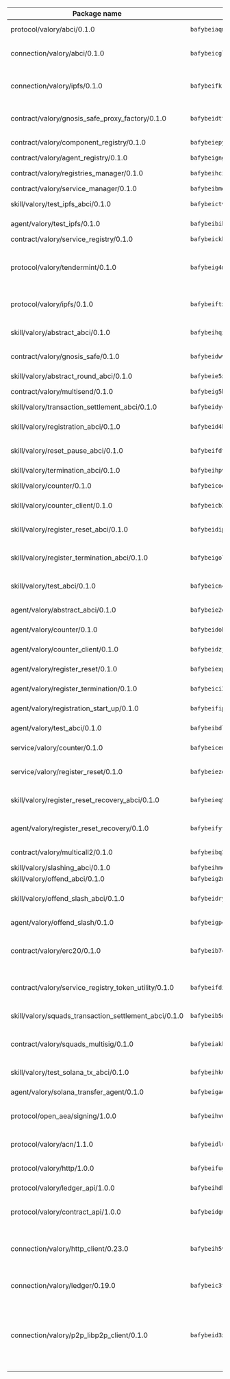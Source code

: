| Package name                                                  | Package hash                                                  | Description                                                                                                                |
| ------------------------------------------------------------- | ------------------------------------------------------------- | -------------------------------------------------------------------------------------------------------------------------- |
| protocol/valory/abci/0.1.0                                    | `bafybeiaqmp7kocbfdboksayeqhkbrynvlfzsx4uy4x6nohywnmaig4an7u` | A protocol for ABCI requests and responses.                                                                                |
| connection/valory/abci/0.1.0                                  | `bafybeicglrfbp6g2lign74hzovs2lxfx3yw462cc2loguvbyccosljehae` | connection to wrap communication with an ABCI server.                                                                      |
| connection/valory/ipfs/0.1.0                                  | `bafybeifkrynw6jjg7bs7nw535m5bcrav5qab27vr5ktgfuvf65dpazc4ci` | A connection responsible for uploading and downloading files from IPFS.                                                    |
| contract/valory/gnosis_safe_proxy_factory/0.1.0               | `bafybeidttzohq4nvamusdxu7qohkjghn6ezzcvg6jdg7cy5f435vclkzjq` | Gnosis Safe proxy factory (GnosisSafeProxyFactory) contract                                                                |
| contract/valory/component_registry/0.1.0                      | `bafybeiepywewigowj533f55orx7oys3kk5lgdc247p2267scqfyp4gnqle` | Component registry contract                                                                                                |
| contract/valory/agent_registry/0.1.0                          | `bafybeignghdk7oqvyg722gz66tbuj2vj4vkatguj4b6lf5fqzqxkktcke4` | Agent registry contract                                                                                                    |
| contract/valory/registries_manager/0.1.0                      | `bafybeihcilb27ekgoplmc43iog2zrus63fufql4rly2umbuj573nu3zpg4` | Registries Manager contract                                                                                                |
| contract/valory/service_manager/0.1.0                         | `bafybeibmqewfh5wnayopneyv4vx35n5k7loavzmcazyevntdoskw7vasom` | Service Manager contract                                                                                                   |
| skill/valory/test_ipfs_abci/0.1.0                             | `bafybeictvnf2manuq6527skbojgwnnodgbdts6foxb44oyi7d2toimafci` | IPFS e2e testing application.                                                                                              |
| agent/valory/test_ipfs/0.1.0                                  | `bafybeibikjx7m66g6rid66xy3wrk745n7hrq26u62qphp43cqabpl653ia` | Agent for testing the ABCI connection.                                                                                     |
| contract/valory/service_registry/0.1.0                        | `bafybeickkg6myflc3fkpxyqn3a4gnayyrbtqzh7vxhtlzn26mhcilw32ma` | Service Registry contract                                                                                                  |
| protocol/valory/tendermint/0.1.0                              | `bafybeig4mi3vmlv5zpbjbfuzcgida6j5f2nhrpedxicmrrfjweqc5r7cra` | A protocol for communication between two AEAs to share tendermint configuration details.                                   |
| protocol/valory/ipfs/0.1.0                                    | `bafybeiftxi2qhreewgsc5wevogi7yc5g6hbcbo4uiuaibauhv3nhfcdtvm` | A protocol specification for IPFS requests and responses.                                                                  |
| skill/valory/abstract_abci/0.1.0                              | `bafybeihqiujkwgyn7bwen5vu6k3ep3otd4qc322vzenvj4phezdxf2wuza` | The abci skill provides a template of an ABCI application.                                                                 |
| contract/valory/gnosis_safe/0.1.0                             | `bafybeidwvdy5gxs3tdwenyxrtvq3f7cosw3f2f4hll66aftnndy65ugary` | Gnosis Safe (GnosisSafeL2) contract                                                                                        |
| skill/valory/abstract_round_abci/0.1.0                        | `bafybeie5x3dtfz3zvpeu3wq3dux75hu2emj2sw4ys4sllfjio4r7q7vssq` | abstract round-based ABCI application                                                                                      |
| contract/valory/multisend/0.1.0                               | `bafybeig5byt5urg2d2bsecufxe5ql7f4mezg3mekfleeh32nmuusx66p4y` | MultiSend contract                                                                                                         |
| skill/valory/transaction_settlement_abci/0.1.0                | `bafybeidycm2aov2bwiigpjxhbwurgiqkgd7npk2ajspnqcamr6s3fqtlry` | ABCI application for transaction settlement.                                                                               |
| skill/valory/registration_abci/0.1.0                          | `bafybeid4ke654dlriezj2e2udedldgsm4rw7wjioblte3olvquhcivyr2y` | ABCI application for common apps.                                                                                          |
| skill/valory/reset_pause_abci/0.1.0                           | `bafybeifdtc52ddvjgxl7yx5fmw7ut7uzdkpjgxfczv466lcivl4jg4vj7u` | ABCI application for resetting and pausing app executions.                                                                 |
| skill/valory/termination_abci/0.1.0                           | `bafybeihpv5fdepdfp2sajzw6wy3zqdzvte77cl44iqpbt2xr6zvuxobqfe` | Termination skill.                                                                                                         |
| skill/valory/counter/0.1.0                                    | `bafybeicoqhpegfcai3vygen7etnse75jnpsi6ihub35lmv7vlipsg7tujq` | The ABCI Counter application example.                                                                                      |
| skill/valory/counter_client/0.1.0                             | `bafybeicb37pj26xbknovfox5hwpuh26p3p44uh32tclpj5cwpgvhbmdl4y` | A client for the ABCI counter application.                                                                                 |
| skill/valory/register_reset_abci/0.1.0                        | `bafybeidipkd3h4rszoh6eogq2434aaex7cfoz4jzrdsntnj7tojndmagti` | ABCI application for dummy skill that registers and resets                                                                 |
| skill/valory/register_termination_abci/0.1.0                  | `bafybeigolcpcbrzrkwzmijuwfjordnz27uyuc3rzl3gdl5nlfz7n4lruja` | ABCI application for dummy skill that registers and resets                                                                 |
| skill/valory/test_abci/0.1.0                                  | `bafybeicn4zynp6nqqyx5ty3r2yqajxgb6nzzub4ppdm4fht7wei5pc2g6m` | ABCI application for testing the ABCI connection.                                                                          |
| agent/valory/abstract_abci/0.1.0                              | `bafybeie2qziqrwkdthnvhwhxvndm63lrcwa23xioa6dsxmdaapkvw3bbja` | The abstract ABCI AEA - for testing purposes only.                                                                         |
| agent/valory/counter/0.1.0                                    | `bafybeidohazu46iws6wizcotlq3z6ioepd53h77qk4b47yfzhenkcvi7s4` | The ABCI Counter example as an AEA                                                                                         |
| agent/valory/counter_client/0.1.0                             | `bafybeidzjvgadf7cjpvodgdnl72l6a6dl4qnjcocfxj53fvytl5psiwud4` | The ABCI Counter example as an AEA                                                                                         |
| agent/valory/register_reset/0.1.0                             | `bafybeiexp24brrnkmbsk65mgba6ojfbhplz4qiaj34ujwsobvgqz43bu2i` | Register reset to replicate Tendermint issue.                                                                              |
| agent/valory/register_termination/0.1.0                       | `bafybeici3ufiehyvgeqymqrkzbuo2ljgpuxklamo5w3uhvbotxxzat3mwi` | Register terminate to test the termination feature.                                                                        |
| agent/valory/registration_start_up/0.1.0                      | `bafybeifipwjnbqpobxqenbj2lovvfaltiw7f5j2cx4rb4gvgpf2zejkove` | Registration start-up ABCI example.                                                                                        |
| agent/valory/test_abci/0.1.0                                  | `bafybeibdlxs4scxclip7w3vqcu3mblncnlzq4nhqtczu7bvpev72hzo3bi` | Agent for testing the ABCI connection.                                                                                     |
| service/valory/counter/0.1.0                                  | `bafybeicem3hmd3qrmcphhb5coudrfnj5tasv4rrghc7kbygvycin32k4rm` | A set of agents incrementing a counter                                                                                     |
| service/valory/register_reset/0.1.0                           | `bafybeiezqmzz3cltf5tbdhxinjn6j2co4xqumrombrrzn6q463jclujofm` | Test and debug tendermint reset mechanism.                                                                                 |
| skill/valory/register_reset_recovery_abci/0.1.0               | `bafybeieq5ur44tmff3hwkfc2ce4kpbfqe2ogvkiqcevfl2rwesje7353ce` | ABCI application for dummy skill that registers and resets                                                                 |
| agent/valory/register_reset_recovery/0.1.0                    | `bafybeifytxin6x3m3fzuxfcnjujux3pwvphl7ainkosu6valhxnselihti` | Agent to showcase hard reset as a recovery mechanism.                                                                      |
| contract/valory/multicall2/0.1.0                              | `bafybeibq3khlnku3i7aqfty46kfj2oxos4dn2rpemzjf46sp74e77qs2vi` | The MakerDAO multicall2 contract.                                                                                          |
| skill/valory/slashing_abci/0.1.0                              | `bafybeihmqn35jppxtpd3kt3tibr4bfovuco2hkodausps5ekecpzu3ltx4` | Slashing skill.                                                                                                            |
| skill/valory/offend_abci/0.1.0                                | `bafybeig2mdm7bfktru53cblmyygxiu3w5nsmy5wwmgp2e557emg64i5gxm` | Offend ABCI application.                                                                                                   |
| skill/valory/offend_slash_abci/0.1.0                          | `bafybeidryaaxw2v7m22bxbzslsxducn5ixtxco26tx6aofdksiw6e7evoq` | ABCI application used in order to test the slashing abci                                                                   |
| agent/valory/offend_slash/0.1.0                               | `bafybeigp457kop4rc2bpqwgvi6nxnifpcrcu4jnwmqj4a2d5wrubhwwkqm` | Offend and slash to test the slashing feature.                                                                             |
| contract/valory/erc20/0.1.0                                   | `bafybeib7ctk3deleyxayrqvropewefr2muj4kcqe3t3wscak25bjmxnqwe` | The scaffold contract scaffolds a contract to be implemented by the developer.                                             |
| contract/valory/service_registry_token_utility/0.1.0          | `bafybeifdia2y5546tvk6xzxeaqzf2n5n7dutj2hdzbgenxohaqhjtnjqm4` | The scaffold contract scaffolds a contract to be implemented by the developer.                                             |
| skill/valory/squads_transaction_settlement_abci/0.1.0         | `bafybeib5m2p7g7w67karsvitdk3aenjzdqvw4a63khzaknowdj4r3zqzpm` | ABCI application for transaction settlement.                                                                               |
| contract/valory/squads_multisig/0.1.0                         | `bafybeiakkqetcc37wh536ax2wa4sp24txei36zerobjt4pdztdrdkjhpya` | The scaffold contract scaffolds a contract to be implemented by the developer.                                             |
| skill/valory/test_solana_tx_abci/0.1.0                        | `bafybeihk6jaq5ytzmuv5y4y3p4c7rqz3jwyv2xus6r47zmnvut2ammu7fy` | SOLANA e2e testing application.                                                                                            |
| agent/valory/solana_transfer_agent/0.1.0                      | `bafybeigaextqn7e5os43iyzromcnrndolwrjs62fezkoabaypkfsch22qu` | Register terminate to test the termination feature.                                                                        |
| protocol/open_aea/signing/1.0.0                               | `bafybeihv62fim3wl2bayavfcg3u5e5cxu3b7brtu4cn5xoxd6lqwachasi` | A protocol for communication between skills and decision maker.                                                            |
| protocol/valory/acn/1.1.0                                     | `bafybeidluaoeakae3exseupaea4i3yvvk5vivyt227xshjlffywwxzcxqe` | The protocol used for envelope delivery on the ACN.                                                                        |
| protocol/valory/http/1.0.0                                    | `bafybeifugzl63kfdmwrxwphrnrhj7bn6iruxieme3a4ntzejf6kmtuwmae` | A protocol for HTTP requests and responses.                                                                                |
| protocol/valory/ledger_api/1.0.0                              | `bafybeihdk6psr4guxmbcrc26jr2cbgzpd5aljkqvpwo64bvaz7tdti2oni` | A protocol for ledger APIs requests and responses.                                                                         |
| protocol/valory/contract_api/1.0.0                            | `bafybeidgu7o5llh26xp3u3ebq3yluull5lupiyeu6iooi2xyymdrgnzq5i` | A protocol for contract APIs requests and responses.                                                                       |
| connection/valory/http_client/0.23.0                          | `bafybeih5vzo22p2umhqo52nzluaanxx7kejvvpcpdsrdymckkyvmsim6gm` | The HTTP_client connection that wraps a web-based client connecting to a RESTful API specification.                        |
| connection/valory/ledger/0.19.0                               | `bafybeic3ft7l7ca3qgnderm4xupsfmyoihgi27ukotnz7b5hdczla2enya` | A connection to interact with any ledger API and contract API.                                                             |
| connection/valory/p2p_libp2p_client/0.1.0                     | `bafybeid3xg5k2ol5adflqloy75ibgljmol6xsvzvezebsg7oudxeeolz7e` | The libp2p client connection implements a tcp connection to a running libp2p node as a traffic delegate to send/receive envelopes to/from agents in the DHT. |
